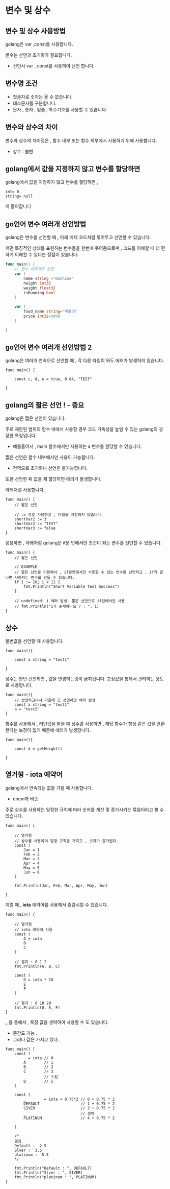 # 변수 및 상수
## 변수 및 상수 사용방법
golang은 var ,const를 사용합니다.

변수는 선언과 초기화가 필요합니다.
- 선언시 var , const를 사용하여 선언 합니다.

## 변수명 조건
- 첫글자로 숫자는 올 수 없습니다.
- 대소문자를 구분합니다.
- 문자 , 숫자 , 밑줄 , 특수기호를 사용할 수 있습니다.

## 변수와 상수의 차이
변수와 상수의 차이점은 , 함수 내부 또는 함수 외부에서 사용하기 위해 사용합니다.
- 상수 : 불변 

## golang에서 값을 지정하지 않고 변수를 할당하면 
golang에서 값을 지정하지 않고 변수를 할당하면 , 

```golang
int= 0 
string= null 
```

이 들어갑니다 

## go언어 변수 여러개 선언방법
golang은 변수를 선언할 때 , 아래 예제 코드처럼 묶어두고 선언할 수 있습니다.

어떤 특징적인 상태를 표현하는 변수들을 한번에 묶어둠으로써 , 코드를 이해할 때 더 편하게 이해할 수 있다는 장점이 있습니다.

```go
func main() {
	// 변수 여러개로 선언
	var (
		name string ="machine"
		height int32
		weight float32
		isRunning bool
	)

    var (
        food_name string="떡볶이"
        price int32=5000
    )

}
```

## go언어 변수 여러개 선언방법 2
golang은 여러개 연속으로 선언할 때 , 각 다른 타입이 와도 에러가 발생하지 않습니다.
```golang
func main() {
    
    const c, d, e = true, 0.84, "TEST"

}
```

## **golang의 짧은 선언 ! - 중요**
golang은 짧은 선언이 있습니다.

주로 제한된 범위의 함수 내에서 사용할 경우 코드 가독성을 높일 수 있는 golang의 굉장한 특징입니다.
- 예를들어서 , main 함수에서만 사용하는 a 변수를 할당할 수 있습니다.

짧은 선언은 함수 내부에서만 사용이 가능합니다.
- 전역으로 초기화나 선언은 불가능합니다.

또한 선언한 뒤 값을 재 할당하면 에러가 발생합니다.

아래처럼 사용합니다.

```golang
func main() {
	// 짧은 선언

	// := 으로 사용하고 , 타입을 지정하지 않습니다.
	shortVar1 := 3
	shortVar2 := "TEST"
	shortVar3 := false
}
```

응용하면 , 아래처럼 golang은 if문 안에서만 조건이 되는 변수를 선언할 수 있습니다.
```golang
func main() {
	// 짧은 선언

	// EXAMPLE
	// 짧은 선언을 이용해서 , if문안에서만 사용할 수 있는 변수를 선언하고 , if가 끝나면 사라지는 변수를 만들 수 있습니다.
	if i := 10; i < 11 {
		fmt.Println("Short Variable Test Success")
	}

	// undefined: i 에러 발생. 짧은 선언으로 if안에서만 사용
	// fmt.Println("i가 존재하나요 ? : ", i)
}
```

## 상수
불변값을 선언할 때 사용합니다.
```golang
func main(){

	const a string = "test1"		

}
```

상수는 한번 선언되면 , 값을 변경하는것이 금지됩니다. 고정값을 통해서 관리하는 용도로 사용합니다.
```golang
func main(){
    // 선언하고나서 다음에 또 선언하면 에러 발생
	const a string = "test1"		
    a = "test2"
}
```


함수를 사용해서 , 리턴값을 받을 때 상수를 사용하면 , 해당 함수가 항상 같은 값을 반환한다는 보장이 없기 때문에 에러가 발생합니다.
```golang
func main(){

	const d = getHeight()	

}
```

## **열거형 - iota 예약어**
golang에서 연속되는 값을 가질 때 사용합니다.
- enum과 비슷

주로 상수를 사용하는 일정한 규칙에 따라 숫자를 계산 및 증가시키는 묶음이라고 볼 수 있습니다.

```golang
func main() {

	// 열거형
	// 상수를 사용하며 일정 규칙을 가지고 , 숫자가 증가된다.
	const (
		Jan = 1
		Feb = 2
		Mar = 3
		Apr = 4
		May = 5
		Jun = 6
	)

	fmt.Println(Jan, Feb, Mar, Apr, May, Jun)

}
```

이럴 때 , **iota** 예약어를 사용해서 증감시킬 수 있습니다.
```golang
func main() {

	// 열거형
	// iota 예약어 사용
	const (
		A = iota
		B
		C
	)

	// 결과 : 0 1 2
	fmt.Println(A, B, C)

	const (
		D = iota * 10
		E
		F
	)

	// 결과 : 0 10 20
	fmt.Println(D, E, F)
}
```

_ 를 통해서 , 특정 값을 생략하여 사용할 수 도 있습니다.
- 중간도 가능 .
- 그러나 값은 가지고 있다.
```golang
func main() {
	const (
		_ = iota // 0
		A        // 1
		B        // 2
		C        // 3
		_        // 스킵
		D        // 5
	)

	const (
		_        = iota + 0.75*2 // 0 + 0.75 * 2
		DEFAULT                  // 1 + 0.75 * 2
		SIVER                    // 2 + 0.75 * 2
		_                        // 생략
		PLATINUM                 // 4 + 0.75 * 2

	)

	/*
	결과
	Default :  2.5
	Slver :  3.5
	platinum :  5.5
	*/
	
	fmt.Println("Default : ", DEFAULT)
	fmt.Println("Slver : ", SIVER)
	fmt.Println("platinum : ", PLATINUM)
}
```